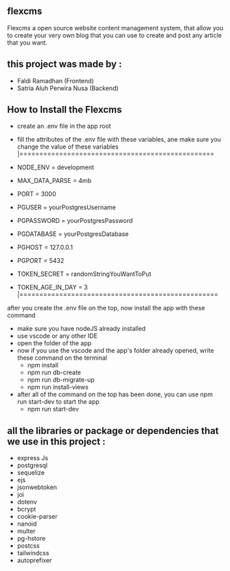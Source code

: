 ## flexcms
Flexcms a open source website content management system, that allow you to create your very own blog that you can use to create and post any article that you want.

## this project was made by :
- Faldi Ramadhan (Frontend)
- Satria Aluh Perwira Nusa (Backend)


## How to Install the Flexcms
- create an .env file in the app root
- fill the attributes of the .env file with these variables, ane make sure you change the value of these variables
|=================================================
- NODE_ENV = development
- MAX_DATA_PARSE = 4mb
- PORT = 3000

- PGUSER = yourPostgresUsername
- PGPASSWORD = yourPostgresPassword
- PGDATABASE = yourPostgresDatabase
- PGHOST = 127.0.0.1
- PGPORT =  5432

- TOKEN_SECRET = randomStringYouWantToPut
- TOKEN_AGE_IN_DAY = 3
|==================================================

after you create the .env file on the top, now install the app with these command 
- make sure you have nodeJS already installed
- use vscode or any other IDE 
- open the folder of the app
- now if you use the vscode and the app's folder already opened, write these command on the terminal
  * npm install
  * npm run db-create
  * npm run db-migrate-up
  * npm run install-views
- after all of the command on the top has been done, you can use npm run start-dev to start the app
  * npm run start-dev



## all the libraries or package or dependencies that we use in this project :
- express Js
- postgresql
- sequelize
- ejs
- jsonwebtoken
- joi
- dotenv
- bcrypt
- cookie-parser
- nanoid
- multer
- pg-hstore
- postcss
- tailwindcss
- autoprefixer
